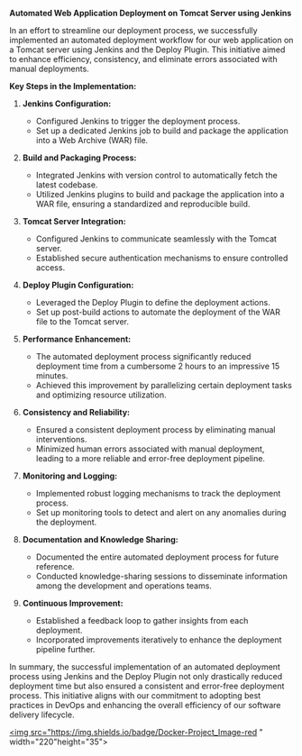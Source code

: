 **Automated Web Application Deployment on Tomcat Server using Jenkins**

In an effort to streamline our deployment process, we successfully implemented an automated deployment workflow for our web application on a Tomcat server using Jenkins and the Deploy Plugin. This initiative aimed to enhance efficiency, consistency, and eliminate errors associated with manual deployments.

**Key Steps in the Implementation:**

1. **Jenkins Configuration:**
   - Configured Jenkins to trigger the deployment process.
   - Set up a dedicated Jenkins job to build and package the application into a Web Archive (WAR) file.

2. **Build and Packaging Process:**
   - Integrated Jenkins with version control to automatically fetch the latest codebase.
   - Utilized Jenkins plugins to build and package the application into a WAR file, ensuring a standardized and reproducible build.

3. **Tomcat Server Integration:**
   - Configured Jenkins to communicate seamlessly with the Tomcat server.
   - Established secure authentication mechanisms to ensure controlled access.

4. **Deploy Plugin Configuration:**
   - Leveraged the Deploy Plugin to define the deployment actions.
   - Set up post-build actions to automate the deployment of the WAR file to the Tomcat server.

5. **Performance Enhancement:**
   - The automated deployment process significantly reduced deployment time from a cumbersome 2 hours to an impressive 15 minutes.
   - Achieved this improvement by parallelizing certain deployment tasks and optimizing resource utilization.

6. **Consistency and Reliability:**
   - Ensured a consistent deployment process by eliminating manual interventions.
   - Minimized human errors associated with manual deployment, leading to a more reliable and error-free deployment pipeline.

7. **Monitoring and Logging:**
   - Implemented robust logging mechanisms to track the deployment process.
   - Set up monitoring tools to detect and alert on any anomalies during the deployment.

8. **Documentation and Knowledge Sharing:**
   - Documented the entire automated deployment process for future reference.
   - Conducted knowledge-sharing sessions to disseminate information among the development and operations teams.

9. **Continuous Improvement:**
   - Established a feedback loop to gather insights from each deployment.
   - Incorporated improvements iteratively to enhance the deployment pipeline further.

In summary, the successful implementation of an automated deployment process using Jenkins and the Deploy Plugin not only drastically reduced deployment time but also ensured a consistent and error-free deployment process. This initiative aligns with our commitment to adopting best practices in DevOps and enhancing the overall efficiency of our software delivery lifecycle.



<a href = "https://hub.docker.com/repository/docker/anujj0463/project-image/general" ><img src="https://img.shields.io/badge/Docker-Project_Image-red
" width="220"height="35"></a>


